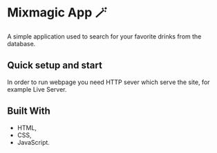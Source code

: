 # Mixmagic App 🪄

A simple application used to search for your favorite drinks from the database.

## Quick setup and start

In order to run webpage you need HTTP sever which serve the site, for example Live Server.

## Built With

* HTML,
* CSS,
* JavaScript.
